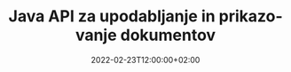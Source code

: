 ---
############################# Static ############################
layout: "product"
date: 2022-02-23T12:00:00+02:00
draft: false

lang: sl
product: "Viewer"
product_tag: "viewer"
platform: "Java"
platform_tag: "java"

############################# Head ############################
head_title: "API pregledovalnika dokumentov Java za slike in e-pošto PDF Word Excel HTML"
head_description: "Pregledovalnik dokumentov Java in API za upodabljanje datotek. Dodajte pregledovalnik PDF, pregledovalnik Word, pregledovalnik Excel, pregledovalnik slik, pregledovalnik HTML, pregledovalnik e-pošte v aplikacijah Java."

############################# Header ############################
title: "Java API za upodabljanje in prikazovanje dokumentov"
description: "Knjižnica pregledovalnika dokumentov za razvoj aplikacij Java, ki izvirno upodabljajo, pregledujejo in manipulirajo z dokumenti v več formatih, ki podpirajo več kot 170 formatov datotek."
button:
    enable: true
    icon: "fas fa-arrow-down"
    label: "Download Free Trial"
    link: "https://downloads.groupdocs.com/viewer/java"

############################# SubMenu ############################
submenu:
    enable: true
    
    left:
        img_alt: "GroupDocs.Viewer for Java"
        image: "https://www.groupdocs.cloud/templates/groupdocs/images/product-logos/groupdocs-viewer-java.png"
        product: "GroupDocs.Viewer"
        platform: "Java"

    middle:
        button:
            # button loop
            - link: "#overview"
              text: "Pregled"

            # button loop
            - link: "#features"
              text: "Lastnosti"

            # button loop
            - link: "#support"
              text: "Podpora"

            # button loop
            - link: "https://products.groupdocs.app/viewer/total"
              text: "Demo v živo"

            # button loop
            - link: "https://purchase.groupdocs.com/pricing/viewer/java"
              text: "Cenitev"

    right:
        link_download: "https://releases.groupdocs.com/viewer/java/"
        link_learn: "https://docs.groupdocs.com/viewer/java/"
        link_buy: "https://purchase.groupdocs.com"

############################# Overview ############################
overview:
    enable: true
    content: |
      GroupDocs.Viewer za Javo združuje zmogljiv nabor API-jev pregledovalnika dokumentov za prikaz slik in formatov dokumentov v vaših aplikacijah Java, ne da bi morali namestiti dodatno programsko opremo. Izvorno rastrizira dokumente in jih pretvori v SVG+HTML+CSS, da izboljša kakovost ogleda dokumentov, hkrati pa zagotavlja izpis pravega besedila visoke ločljivosti. Uporaba API-ja za upodabljanje dokumentov – hitro si oglejte PDF, HTML, XML, Microsoft Office Word, Excelove delovne liste, PowerPointove predstavitve, Outlookova e-poštna sporočila, Visio diagrame, Project, metadatoteke, slike in različne druge formate datotek z lahkoto in manj programskih nevarnosti. Prav tako lahko prikaže datoteke, zaščitene z geslom, in omogoči predstavitev dokumenta v obliki HTML, slike ali PDF po upodabljanju. Naša knjižnica pregledovalnika datotek je precej prilagodljiva, saj vam omogoča, da prikažete celoten dokument ali ga delno upodabljate, da pospešite postopek. Prek API-ja GroupDocs.Viewer za Java si lahko ogledate strani, določen obseg celic v preglednici ali celo upodabljate posamezno plast dokumenta v formatih, kot sta PDF in CAD.  

      GroupDocs.Viewer za Java API vam omogoča upodabljanje dokumentov z/brez pripisov ali komentarjev za podprte formate datotek. Omogoča tudi dodajanje imenikov pisav po meri in pridobivanje osnovnih informacij o dokumentu, kot so FileType, Extension, Name, PageCount itd.  

      GroupDocs.Viewer za Javo je združljiv z vsemi različicami Jave in podpira priljubljene operacijske sisteme (Windows, Linux, macOS), ki lahko izvajajo Java runtime.
    tabs:
      enable: true
      
      ## TAB ONE ##
      tab_one:
        description: |
          Sledi pregled GroupDocs.Viewer za Javo:
      
        right:
          enable: true
          icon: "fab fa-html5"
          title: "Pregled"
          content: |
            * Prikaz 170+ vrst dokumentov 
            * Pridobite HTML, sliko, različico PDF 
            * Zasukaj in preuredi 
            * Uporabi vodni žig 
            * Predpomnilnik za hiter postopek 
            * Dodajte pisave po meri 
            * Uporabite standarde kodiranja 
            * Obravnavalec vhodnih podatkov po meri 
            * Upodabljanje s sledenjem spremembam 
            * Upodobi kot odzivni HTML 
            * Upodabljanje plasti PDF in CAD 
            * Upodabljanje zaščitenih datotek 
      
      ## TAB TWO ##
      tab_two:
        description: |
          GroupDocs.Viewer za Javo podpira vse priljubljene formate datotek dokumentov, vključno z: Microsoft Office, slikami, diagrami in mnogimi drugimi.

        left:
          enable: true
          table:
            # table loop
            - title: "Microsoft Office"
              content: |
                * **Word:** DOC, DOCX, DOCM, DOT, DOTX, DOTM, RTF, TXT
                * **Excel:** XLS, XLSX, XLSM, XLSB, XLTM, XLT, XLTM, XLTX, XLAM, SXC, SpreadsheetML
                * **PowerPoint:** PPT, PPTX, PPS, PPSX, PPSM, POT, POTM, POTX, PPTM
                * **Visio:** VSD, VDX, VSS, VSSX, VSX, VST, VSTX, VTX, VSDX, VDW, VSTM, VSSM, VSDM
                * **Project:** MPP, MPT, MPX
                * **Outlook:** MSG, EML, EMLX, PST, OST
                * **OneNote:** ONE

            # table loop
            - title: "Drugi formati"
              content: |
                * **Datoteke postavitve strani:** PDF, TEX, XPS, OXPS
                * **OpenDocument:** ODT, OTT, ODS, ODP, OTP, OTS, ODG, OTG, FODP, FODG
                * **Vrednosti, ločene z ločilom:** CSV, TSV
                * **Splet:** HTML, MHT, MHTML
                * **Metafile:** WMF, EMF, CGM, EMZ, WMZ
                * **PostScript:** PS, EPS
                * **Arhivi:** ZIP, TAR, BZ2, GZ, RAR, RAR5
                * **Različno:** OBJ, EPUB, MOBI, DjVu, XML, VCF, VCARD, NUMBERS, NSF

        right:
          enable: true
          table:
            # table loop
            - title: "Slike, grafike in diagrami"
              content: |
                * **Slike:** BMP, GIF, JPG, PNG, TIFF, WebP, DNG, DIB
                * **Ikona Windows:** ICO
                * **Razširljiva vektorska grafika:** SVG, CDR, CMX, IGS, SVGZ
                * **Jpeg2000:** JP2, J2C, J2K, JPC, JPF, JPX, JPM
                * **Adobe Photoshop:** PSD, PSB
                * **Jezik ukazov tiskalnika:** PCL
                * **Stereo litografija (3D tiskanje):** STL
                * **Industry Foundation Class:** IFC
                * **Medicinsko slikanje:** DICOM
                * **Ploterski dokumenti:** PLT, HPG
                * **Spletni formati Autodesk Design:** DWF, DWG
                * **Risanje AutoCAD:** DWT, IFC, STL, CF2
                * **DGN na osnovi ISFF (V7):** DGN

            # table loop
            - title: "Formati programskih jezikov"
              content: |
                * **Datoteke C/C++/C#:** C, CC, C# , CPP, CXX, CS, H, HH, M, MM
                * **Datoteke Java/JavaScript:** JAVA, JS, JSON, PROPERTIES
                * **Različno:** VB, PHP, SQL, PL, PY, PV, RB, RST, SASS, SCALA, SCM, SCRIPT, AS, AS3, ASM, BAT, CMAKE, CSS, DIFF, ERB, GROOVY, HAML, LESS, LOG, M, MAKE, MD, ML, MM, SH, SML, VIM, YAML

      ## TAB THREE ##
      tab_three:
        description: |
          GroupDocs.Viewer za Javo podpira naslednje operacijske sisteme, ogrodja in upravitelje paketov:
        
        left:
          enable: true
          table:
            # table loop
            - icon: "fab fa-windows"
              title: "Operacijski sistemi"
              content: |
                * Microsoft Windows Server 2003 in novejši 
                * Microsoft Windows XP in novejši 
                * Microsoft Windows 10 in 11 
                * Linux (Ubuntu, OpenSUSE, CentOS in drugi) 
                * Mac OS X 

            # table loop
            - icon: "fas fa-code"
              title: "Podprta ogrodja"
              content: |
                * J2SE 8.0 (1.8) ali novejši (na primer Java 17) 

        right:
          enable: true
          table:
            # table loop
            - icon: "fas fa-cogs"
              title: "Razvojna okolja"
              content: |
                * NetBeans
                * IntelliJ IDEA
                * Eclipse

            # table loop
            - icon: "fas fa-tools"
              title: "Orodje za avtomatizacijo gradnje"
              content: |
                * Maven
                * Gradle

############################# Features ############################
features:
    enable: true
    title: "GroupDocs.Viewer za funkcije Java"

    feature:
      # feature loop
      - icon: "fas fa-copy"
        content: "Pregledovalnik za HTML, PDF, slike, Word, Excel in druge formate dokumentov"

      # feature loop
      - icon: "fas fa-eye"
        content: "Upodabljajte datoteke AutoCAD Drawings (DWG) v format SVG"

      # feature loop
      - icon: "fas fa-bolt"
        content: "Prilagodite barvo ozadja pretvorjene datoteke"
      
      # feature loop
      - icon: "fas fa-file-powerpoint"
        content: "Rasterizirajte in pretvorite dokumente v SVG, HTML in CSS"

      # feature loop
      - icon: "fas fa-code"
        content: "Z upodabljanjem pridobite predstavitev dokumentov v obliki HTML, slike ali PDF"

      # feature loop
      - icon: "fas fa-cloud"
        content: "Predpomnjene različice dokumentov za hitrejše nalaganje"

      # feature loop
      - icon: "fas fa-remove-format"
        content: "Konfigurirajte imenike pisav po meri"

      # feature loop
      - icon: "fas fa-comment-slash"
        content: "Uporabite standarde kodiranja za dokumente Word, Excel in e-pošto"

      # feature loop
      - icon: "fas fa-location-arrow"
        content: "Oddaljeno upodabljajte dokumente na FTP ali v oblaku"

      # feature loop
      - icon: "fas fa-border-all"
        content: "Odstranite ali obdržite opombe in komentarje med upodabljanjem"

      # feature loop
      - icon: "fas fa-wrench"
        content: "Upodabljajte strani dokumenta kot ločene strani HTML"

      # feature loop
      - icon: "fas fa-columns"
        content: "Upodobi skrite diapozitive in strani in uporabi prerazporeditev strani za upodobljen dokument"

      # feature loop
      - icon: "fas fa-file-word"
        content: "Upodabljanje obsega strani, določenih strani ali vseh strani v HTML"

      # feature loop
      - icon: "fas fa-envelope"
        content: "Upodobi ali skrij komentarje dokumenta"

      # feature loop
      - icon: "fas fa-print"
        content: "Ustvarite odziven HTML za nekatere formate dokumentov z upodabljanjem"

      # feature loop
      - icon: "fas fa-file-archive"
        content: "Zmanjšajte posledično velikost datoteke upodobljenega HTML z izključitvijo pisav"

      # feature loop
      - icon: "fas fa-lock"
        content: "Odstranite komentarje, odvečne prazne prostore itd., da zmanjšate izhodni HTML in CSS"

      # feature loop
      - icon: "fas fa-file-code"
        content: "Uporabite koordinate izvornega dokumenta za branje vsebovanega besedila"
      
      # feature loop
      - icon: "fas fa-fill-drip"
        content: "Pokaži/skrij obrobo celice v Excelovih listih upodobljenega izhoda"

      # feature loop
      - icon: "fas fa-file-excel"
        content: "Upodabljanje določenega števila vrstic vsake strani v Excelovem listu"

      # feature loop
      - icon: "fas fa-heading"
        content: "Upodobi model in vse neprazne postavitve ali določeno postavitev datoteke CAD"

      # feature loop
      - icon: "fas fa-project-diagram"
        content: "Upodobi elemente v Outlookovih podatkovnih datotekah (OST/PST) kot PDF"

      # feature loop
      - icon: "fas fa-cube"
        content: "Upodabljanje ploščic ali upodabljanje po koordinatah dokumentov CAD kot slike, HTML ali PDF"

      # feature loop
      - icon: "fab fa-uncharted"
        content: "Nastavite omejitve tiskanja pri upodabljanju v PDF"

    more_feature:
      # more_feature_loop
      - title: "Učinkovit in zanesljiv API za ogledovanje dokumentov"
        content: |
          GroupDocs.Viewer za Java API je mogoče uporabiti za ogled, upodabljanje in prikaz dokumentov v več kot 150 različnih formatih datotek. Izvaja se zanesljivo in učinkovito, hkrati pa ohranja nedotaknjeno vsebino in strukturo dokumenta. Naslednji primer prikazuje stopnjo enostavnosti, s katero GroupDocs.Viewer for Java API upodablja datoteko DOCX kot slikovno datoteko z uporabo Jave:

          ```java
          // Initialize Viewer
          Viewer viewer = new Viewer("invoice.docx");
          // Create view options
          PdfViewOptions viewOptions = new PdfViewOptions();
          // Convert file to PDF and check the output in the current directory
          viewer.view(viewOptions);
          ```
      # more_feature_loop
      - title: "Izvedite transformacije med upodabljanjem dokumentov"
        content: "GroupDocs.Viewer for Java API vam ponuja različne možnosti preoblikovanja, ki jih lahko uporabite na upodobljenem dokumentu za bolj prilagojen pogled in prikaz. Strani lahko zasukate tako, da določite kot. Vrstni red upodobljenih strani lahko uredite. Na upodobljene strani ali slike uporabite določeno besedilo kot vodni žig. Prek GroupDocs.Viewer za Java API imate tudi možnost dodajanja pisav po meri dokumentu, ki se upodablja."

      # more_feature_loop
      - title: "Delo z e-poštnimi prilogami"
        content: "GroupDocs.Viewer za Java API vam omogoča pridobivanje določenih ali vseh prilog e-pošte. Ko prejmete zahtevane e-poštne priloge, lahko te priložene datoteke upodobite v slike ali HTML."

############################# Support ############################
support:
    enable: true

############################# Solutions ##########################
solutions:
    enable: true
    title: "GroupDocs.Viewer ponuja API-je za ogled dokumentov za druga priljubljena razvojna okolja"

    solution:
        # solution loop
        - img_alt: "GroupDocs.Viewer for .NET"
          image: "https://www.groupdocs.cloud/templates/groupdocs/images/product-logos/groupdocs-viewer-net.png"
          product: "GroupDocs.Viewer"
          platform: ".NET"
          link: "/viewer/net/"

############################# Back to top ##########################
back_to_top:
  enable: true
---